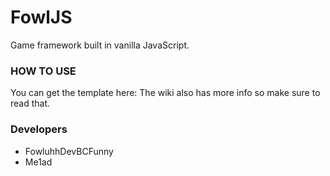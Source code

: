 # FowlJS

Game framework built in vanilla JavaScript.



### HOW TO USE

You can get the template here: 
The wiki also has more info so make sure to read that.

### Developers

- FowluhhDevBCFunny
- Me1ad

